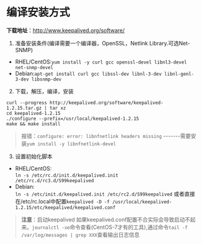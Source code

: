 # 编译安装方式

**下载地址**：http://www.keepalived.org/software/

1. 准备安装条件(编译需要一个编译器，OpenSSL，Netlink Library.可选Net-SNMP)<br>
* RHEL/CentOS:`yum install -y curl gcc openssl-devel libnl3-devel net-snmp-devel`<br>
* Debian:`apt-get install curl gcc libssl-dev libnl-3-dev libnl-genl-3-dev libsnmp-dev`
2. 下载，解压，编译，安装
```
curl --progress http://keepalived.org/software/keepalived-1.2.15.tar.gz | tar xz
cd keepalived-1.2.15
./configure --prefix=/usr/local/keepalived-1.2.15
make && make install
```
> 报错：`configure: error: libnfnetlink headers missing` -------需要安装`yum install -y libnfnetlink-devel`
3. 设置初始化脚本
* RHEL/CentOS:<br>
`ln -s /etc/rc.d/init.d/keepalived.init /etc/rc.d/rc3.d/S99keepalived`
* Debian:<br>
`ln -s /etc/init.d/keepalived.init /etc/rc2.d/S99keepalived`
或者直接在/etc/rc.local中配置`keepalived -D -f /usr/local/keepalived-1.2.15/etc/keepalived/keepalived.conf`
> **注意**：启动keepalived 如果keepalived.conf配置不合实际会导致启动不起来。`journalctl -xe`命令查看(CentOS-7才有的工具),通过命令`tail -f /var/log/messages | grep XXX`查看输出日志信息
